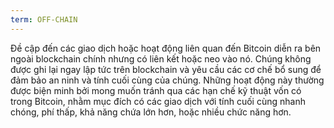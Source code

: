 ```yaml
---
term: OFF-CHAIN
---
```


Đề cập đến các giao dịch hoặc hoạt động liên quan đến Bitcoin diễn ra bên ngoài blockchain chính nhưng có liên kết hoặc neo vào nó. Chúng không được ghi lại ngay lập tức trên blockchain và yêu cầu các cơ chế bổ sung để đảm bảo an ninh và tính cuối cùng của chúng. Những hoạt động này thường được biện minh bởi mong muốn tránh qua các hạn chế kỹ thuật vốn có trong Bitcoin, nhằm mục đích có các giao dịch với tính cuối cùng nhanh chóng, phí thấp, khả năng chứa lớn hơn, hoặc nhiều chức năng hơn.